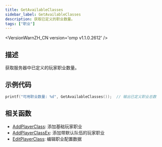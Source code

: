 ```yaml
---
title: GetAvailableClasses
sidebar_label: GetAvailableClasses
description: 获取已定义的职业数量。
tags: ["职业"]
---
```


<VersionWarnZH_CN version='omp v1.1.0.2612' />

## 描述

获取服务器中已定义的玩家职业数量。

## 示例代码

```c
printf("可用职业数量: %d", GetAvailableClasses());  // 输出已定义职业总数
```

## 相关函数

- [AddPlayerClass](AddPlayerClass.md): 添加基础玩家职业
- [AddPlayerClassEx](AddPlayerClassEx.md): 添加带默认队伍的玩家职业
- [EditPlayerClass](EditPlayerClass.md): 编辑职业配置数据
